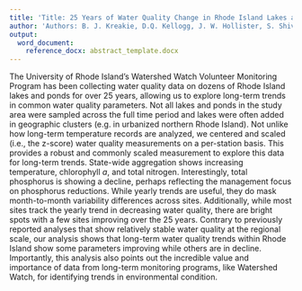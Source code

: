 ```yaml
---
title: 'Title: 25 Years of Water Quality Change in Rhode Island Lakes and Ponds'
author: 'Authors: B. J. Kreakie, D.Q. Kellogg, J. W. Hollister, S. Shivers, E. Herron, L. Green, A. Gold' 
output:
  word_document:
    reference_docx: abstract_template.docx
---
```

  
<!--
DRAFT Abstract for submission to ASLO Summer 2018
Title: 160 characters, all caps
Body: 1600 characters, including spaces (excluding title and authors)
-->


The University of Rhode Island’s Watershed Watch Volunteer Monitoring Program has been collecting water quality data on dozens of Rhode Island lakes and ponds for over 25 years, allowing us to explore long-term trends in common water quality parameters.  Not all lakes and ponds in the study area were sampled across the full time period and lakes were often added in geographic clusters (e.g. in urbanized northern Rhode Island).  Not unlike how long-term temperature records are analyzed, we centered and scaled (i.e., the z-score) water quality measurements on a per-station basis. This provides a robust and commonly scaled measurement to explore this data for long-term trends.  State-wide aggregation shows increasing temperature, chlorophyll *a*, and total nitrogen. Interestingly, total phosphorus is showing a decline, perhaps reflecting the management focus on phosphorus reductions.  While yearly trends are useful, they do mask month-to-month variability differences across sites.  Additionally, while most sites track the yearly trend in decreasing water quality, there are bright spots with a few sites improving over the 25 years. Contrary to previously reported analyses that show relatively stable water quality at the regional scale, our analysis shows that long-term water quality trends within Rhode Island show some parameters improving while others are in decline.  Importantly, this analysis also points out the incredible value and importance of data from long-term monitoring programs, like Watershed Watch, for identifying trends in environmental condition. 